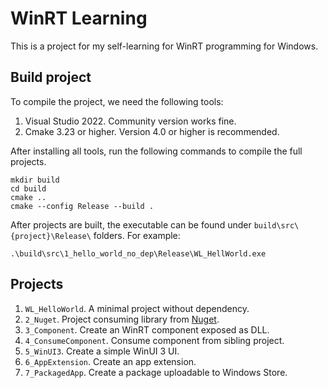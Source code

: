 # WinRT Learning

This is a project for my self-learning for WinRT programming for
Windows.

## Build project

To compile the project, we need the following tools:

1. Visual Studio 2022. Community version works fine.
2. Cmake 3.23 or higher. Version 4.0 or higher is recommended.

After installing all tools, run the following commands to compile the
full projects.

```
mkdir build
cd build
cmake ..
cmake --config Release --build .
```

After projects are built, the executable can be found under
``build\src\{project}\Release\`` folders. For example:

```
.\build\src\1_hello_world_no_dep\Release\WL_HellWorld.exe
```

## Projects

1. ``WL_HelloWorld``. A minimal project without dependency.
2. ``2_Nuget``. Project consuming library from [Nuget](https://nuget.org).
3. ``3_Component``. Create an WinRT component exposed as DLL.
4. ``4_ConsumeComponent``. Consume component from sibling project.
5. ``5_WinUI3``. Create a simple WinUI 3 UI.
6. ``6_AppExtension``. Create an app extension.
7. ``7_PackagedApp``. Create a package uploadable to Windows Store.

